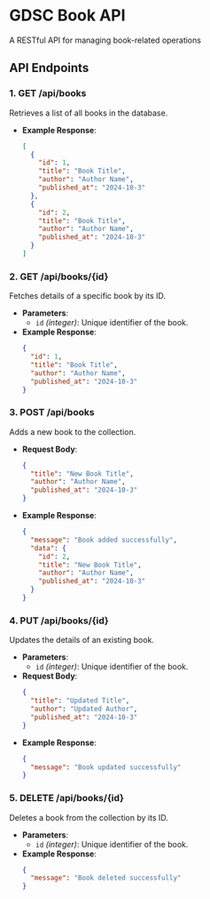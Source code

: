 # GDSC Book API

A RESTful API for managing book-related operations

## API Endpoints

### 1. **GET /api/books**
   Retrieves a list of all books in the database.
   - **Example Response**:
     ```json
     [
       {
         "id": 1,
         "title": "Book Title",
         "author": "Author Name",
         "published_at": "2024-10-3"
       },
       {
         "id": 2,
         "title": "Book Title",
         "author": "Author Name",
         "published_at": "2024-10-3"
       }
     ]
     ```

### 2. **GET /api/books/{id}**
   Fetches details of a specific book by its ID.
   - **Parameters**: 
     - `id` _(integer)_: Unique identifier of the book.
   - **Example Response**:
     ```json
     {
       "id": 1,
       "title": "Book Title",
       "author": "Author Name",
       "published_at": "2024-10-3"
     }
     ```

### 3. **POST /api/books**
   Adds a new book to the collection.
   - **Request Body**:
     ```json
     {
       "title": "New Book Title",
       "author": "Author Name",
       "published_at": "2024-10-3"
     }
     ```
   - **Example Response**:
     ```json
     {
       "message": "Book added successfully",
       "data": {
         "id": 2,
         "title": "New Book Title",
         "author": "Author Name",
         "published_at": "2024-10-3"
       }
     }
     ```

### 4. **PUT /api/books/{id}**
   Updates the details of an existing book.
   - **Parameters**:
     - `id` _(integer)_: Unique identifier of the book.
   - **Request Body**:
     ```json
     {
       "title": "Updated Title",
       "author": "Updated Author",
       "published_at": "2024-10-3"
     }
     ```
   - **Example Response**:
     ```json
     {
       "message": "Book updated successfully"
     }
     ```

### 5. **DELETE /api/books/{id}**
   Deletes a book from the collection by its ID.
   - **Parameters**:
     - `id` _(integer)_: Unique identifier of the book.
   - **Example Response**:
     ```json
     {
       "message": "Book deleted successfully"
     }
     ```

